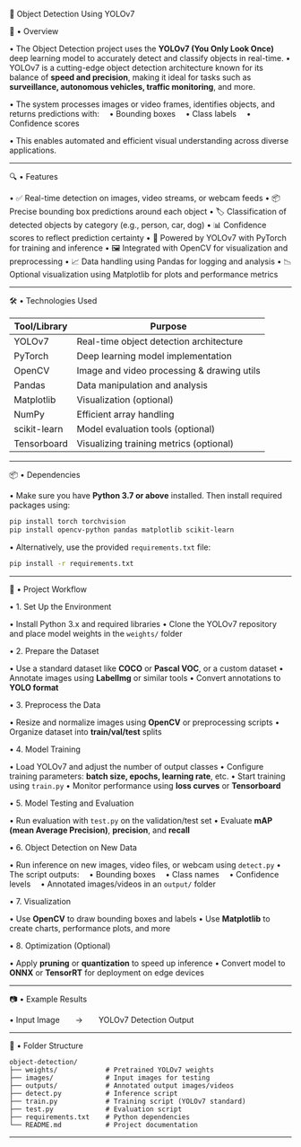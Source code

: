 🎯 Object Detection Using YOLOv7

📘 • Overview

• The Object Detection project uses the **YOLOv7 (You Only Look Once)** deep learning model to accurately detect and classify objects in real-time.
• YOLOv7 is a cutting-edge object detection architecture known for its balance of **speed and precision**, making it ideal for tasks such as **surveillance, autonomous vehicles, traffic monitoring**, and more.

• The system processes images or video frames, identifies objects, and returns predictions with:
 • Bounding boxes
 • Class labels
 • Confidence scores

• This enables automated and efficient visual understanding across diverse applications.

---

🔍 • Features

• ✅ Real-time detection on images, video streams, or webcam feeds
• 📦 Precise bounding box predictions around each object
• 🏷️ Classification of detected objects by category (e.g., person, car, dog)
• 📊 Confidence scores to reflect prediction certainty
• 🧠 Powered by YOLOv7 with PyTorch for training and inference
• 🖼️ Integrated with OpenCV for visualization and preprocessing
• 📈 Data handling using Pandas for logging and analysis
• 📉 Optional visualization using Matplotlib for plots and performance metrics

---

🛠 • Technologies Used

| **Tool/Library** | **Purpose**                                |
| ---------------- | ------------------------------------------ |
| YOLOv7           | Real-time object detection architecture    |
| PyTorch          | Deep learning model implementation         |
| OpenCV           | Image and video processing & drawing utils |
| Pandas           | Data manipulation and analysis             |
| Matplotlib       | Visualization (optional)                   |
| NumPy            | Efficient array handling                   |
| scikit-learn     | Model evaluation tools (optional)          |
| Tensorboard      | Visualizing training metrics (optional)    |

---

📦 • Dependencies

• Make sure you have **Python 3.7 or above** installed. Then install required packages using:

```bash
pip install torch torchvision
pip install opencv-python pandas matplotlib scikit-learn
```

• Alternatively, use the provided `requirements.txt` file:

```bash
pip install -r requirements.txt
```

---

🧭 • Project Workflow

• 1. Set Up the Environment

• Install Python 3.x and required libraries
• Clone the YOLOv7 repository and place model weights in the `weights/` folder

• 2. Prepare the Dataset

• Use a standard dataset like **COCO** or **Pascal VOC**, or a custom dataset
• Annotate images using **LabelImg** or similar tools
• Convert annotations to **YOLO format**

• 3. Preprocess the Data

• Resize and normalize images using **OpenCV** or preprocessing scripts
• Organize dataset into **train/val/test** splits

• 4. Model Training

• Load YOLOv7 and adjust the number of output classes
• Configure training parameters: **batch size, epochs, learning rate**, etc.
• Start training using `train.py`
• Monitor performance using **loss curves** or **Tensorboard**

• 5. Model Testing and Evaluation

• Run evaluation with `test.py` on the validation/test set
• Evaluate **mAP (mean Average Precision)**, **precision**, and **recall**

• 6. Object Detection on New Data

• Run inference on new images, video files, or webcam using `detect.py`
• The script outputs:
 • Bounding boxes
 • Class names
 • Confidence levels
 • Annotated images/videos in an `output/` folder

• 7. Visualization

• Use **OpenCV** to draw bounding boxes and labels
• Use **Matplotlib** to create charts, performance plots, and more

• 8. Optimization (Optional)

• Apply **pruning** or **quantization** to speed up inference
• Convert model to **ONNX** or **TensorRT** for deployment on edge devices

---

📷 • Example Results

• Input Image  →  YOLOv7 Detection Output

---

📁 • Folder Structure

```plaintext
object-detection/
├── weights/            # Pretrained YOLOv7 weights
├── images/             # Input images for testing
├── outputs/            # Annotated output images/videos
├── detect.py           # Inference script
├── train.py            # Training script (YOLOv7 standard)
├── test.py             # Evaluation script
├── requirements.txt    # Python dependencies
└── README.md           # Project documentation
```

---

